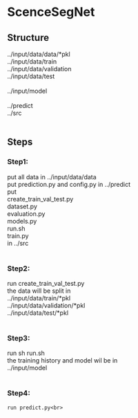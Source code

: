# ScenceSegNet

## Structure <br>
 ../input/data/data/*pkl <br>
 ../input/data/train <br>
 ../input/data/validation <br>
 ../input/data/test <br>
 <br>
 ../input/model<br>
 <br>
 ../predict<br>
 ../src<br>
 <br>
 ## Steps <br>
  ### Step1:<br> 
   put all data in  ../input/data/data <br>
   put prediction.py and config.py in ../predict<br>
   put<br> 
    create_train_val_test.py<br>
    dataset.py<br>
    evaluation.py<br>
    models.py<br>
    run.sh<br>
    train.py<br>
   in ../src<br>
 <br> 
 ### Step2:<br>
  run create_train_val_test.py<br>
  the data will be split in <br>
    ../input/data/train/*pkl<br>
    ../input/data/validation/*pkl<br>
    ../input/data/test/*pkl<br>
 <br>
 ### Step3:<br>
   run sh run.sh<br>
   the training history and model wil be in<br>
    ../input/model<br>
 <br>   
 ### Step4:<br>
    run predict.py<br>
    
